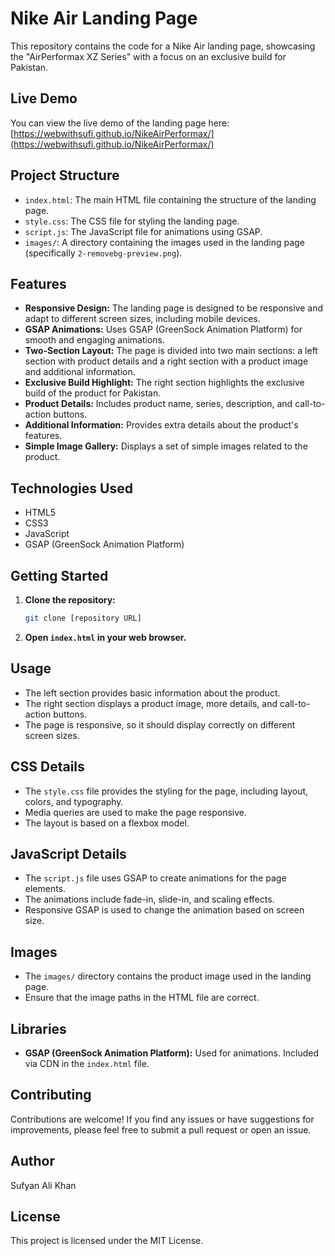 # Nike Air Landing Page

This repository contains the code for a Nike Air landing page, showcasing the "AirPerformax XZ Series" with a focus on an exclusive build for Pakistan.

## Live Demo

You can view the live demo of the landing page here: [https://webwithsufi.github.io/NikeAirPerformax/](https://webwithsufi.github.io/NikeAirPerformax/)

## Project Structure

* `index.html`: The main HTML file containing the structure of the landing page.
* `style.css`: The CSS file for styling the landing page.
* `script.js`: The JavaScript file for animations using GSAP.
* `images/`: A directory containing the images used in the landing page (specifically `2-removebg-preview.png`).

## Features

* **Responsive Design:** The landing page is designed to be responsive and adapt to different screen sizes, including mobile devices.
* **GSAP Animations:** Uses GSAP (GreenSock Animation Platform) for smooth and engaging animations.
* **Two-Section Layout:** The page is divided into two main sections: a left section with product details and a right section with a product image and additional information.
* **Exclusive Build Highlight:** The right section highlights the exclusive build of the product for Pakistan.
* **Product Details:** Includes product name, series, description, and call-to-action buttons.
* **Additional Information:** Provides extra details about the product's features.
* **Simple Image Gallery:** Displays a set of simple images related to the product.

## Technologies Used

* HTML5
* CSS3
* JavaScript
* GSAP (GreenSock Animation Platform)

## Getting Started

1.  **Clone the repository:**

    ```bash
    git clone [repository URL]
    ```

2.  **Open `index.html` in your web browser.**

## Usage

* The left section provides basic information about the product.
* The right section displays a product image, more details, and call-to-action buttons.
* The page is responsive, so it should display correctly on different screen sizes.

## CSS Details

* The `style.css` file provides the styling for the page, including layout, colors, and typography.
* Media queries are used to make the page responsive.
* The layout is based on a flexbox model.

## JavaScript Details

* The `script.js` file uses GSAP to create animations for the page elements.
* The animations include fade-in, slide-in, and scaling effects.
* Responsive GSAP is used to change the animation based on screen size.

## Images

* The `images/` directory contains the product image used in the landing page.
* Ensure that the image paths in the HTML file are correct.

## Libraries

* **GSAP (GreenSock Animation Platform):** Used for animations. Included via CDN in the `index.html` file.

## Contributing

Contributions are welcome! If you find any issues or have suggestions for improvements, please feel free to submit a pull request or open an issue.

## Author

Sufyan Ali Khan

## License

This project is licensed under the MIT License.
